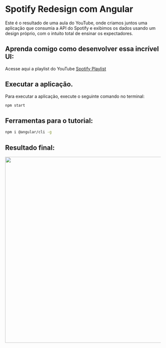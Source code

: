# Spotify Redesign com Angular
Este é o resultado de uma aula do YouTube, onde criamos juntos uma aplicação que consumia a API do Spotify e exibimos os dados usando um design próprio, com o intuito total de ensinar os expectadores.

## Aprenda comigo como desenvolver essa incrível UI:
Acesse aqui a playlist do YouTube [Spotify Playlist](https://www.youtube.com/playlist?list=PLMFE0Mu3BVy63bmSR92QbTR_rU576VOxg)

## Executar a aplicação.
Para executar a aplicação, execute o seguinte comando no terminal:
```sh
npm start
```

## Ferramentas para o tutorial:
```sh
npm i @angular/cli -g
```

## Resultado final:
<img src="https://github.com/cristianWilliam/Spotify-Angular/blob/master/readme-image/Readme%20Image.png" width="600px"/>
